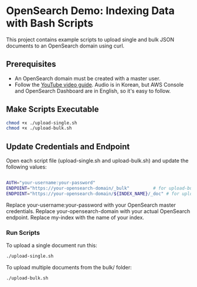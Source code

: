 # OpenSearch Demo: Indexing Data with Bash Scripts

This project contains example scripts to upload single and bulk JSON documents to an OpenSearch domain using curl.

## Prerequisites

- An OpenSearch domain must be created with a master user.
- Follow the [YouTube video guide](https://www.youtube.com/watch?v=WrMLpKsX6QI). Audio is in Korean, but AWS Console and OpenSearch Dashboard are in English, so it's easy to follow.

## Make Scripts Executable

```bash
chmod +x ./upload-single.sh
chmod +x ./upload-bulk.sh
```

## Update Credentials and Endpoint

Open each script file (upload-single.sh and upload-bulk.sh) and update the following values:

```bash

AUTH="your-username:your-password"
ENDPOINT="https://your-opensearch-domain/_bulk"         # for upload-bulk.sh
ENDPOINT="https://your-opensearch-domain/${INDEX_NAME}/_doc" # for upload-single.sh
```
Replace your-username:your-password with your OpenSearch master credentials.
Replace your-opensearch-domain with your actual OpenSearch endpoint.
Replace my-index with the name of your index.

### Run Scripts
To upload a single document run this:

```bash
./upload-single.sh
```
To upload multiple documents from the bulk/ folder:

```bash
./upload-bulk.sh
```
